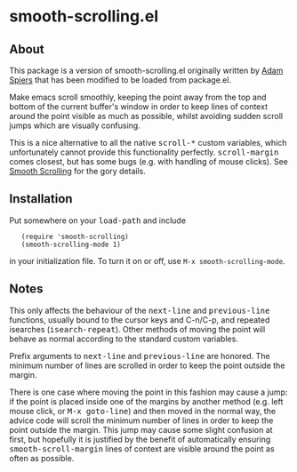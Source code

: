 # smooth-scrolling.el

## About

This package is a version of smooth-scrolling.el originally written by
[Adam Spiers](http://adamspiers.org/) that has been modified
to be loaded from package.el.

Make emacs scroll smoothly, keeping the point away from the top and
bottom of the current buffer's window in order to keep lines of
context around the point visible as much as possible, whilst
avoiding sudden scroll jumps which are visually confusing.

This is a nice alternative to all the native <tt>scroll-*</tt> custom
variables, which unfortunately cannot provide this functionality
perfectly.  <tt>scroll-margin</tt> comes closest, but has some bugs
(e.g. with handling of mouse clicks).  See
[Smooth Scrolling](http://www.emacswiki.org/cgi-bin/wiki/SmoothScrolling)
for the gory details.

## Installation

Put somewhere on your <tt>load-path</tt> and include
```
   (require 'smooth-scrolling)
   (smooth-scrolling-mode 1)
```
in your initialization file. To turn it on or off, use `M-x smooth-scrolling-mode`.
 
## Notes
This only affects the behaviour of the <tt>next-line</tt> and
<tt>previous-line</tt> functions, usually bound to the cursor keys and
C-n/C-p, and repeated isearches (<tt>isearch-repeat</tt>).  Other methods
of moving the point will behave as normal according to the standard
custom variables.

Prefix arguments to <tt>next-line</tt> and <tt>previous-line</tt> are
honored. The minimum number of lines are scrolled in order to keep the
point outside the margin.

There is one case where moving the point in this fashion may cause
a jump: if the point is placed inside one of the margins by another
method (e.g. left mouse click, or <tt>M-x goto-line</tt>) and then moved in
the normal way, the advice code will scroll the minimum number of
lines in order to keep the point outside the margin.  This jump may
cause some slight confusion at first, but hopefully it is justified
by the benefit of automatically ensuring <tt>smooth-scroll-margin</tt>
lines of context are visible around the point as often as possible.
